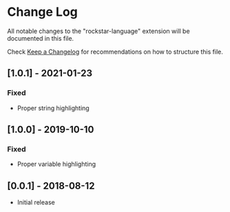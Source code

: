 # Change Log

All notable changes to the "rockstar-language" extension will be documented in
this file.

Check [Keep a Changelog](http://keepachangelog.com/) for recommendations on how
to structure this file.

## [1.0.1] - 2021-01-23

### Fixed

- Proper string highlighting

## [1.0.0] - 2019-10-10

### Fixed

- Proper variable highlighting

## [0.0.1] - 2018-08-12

- Initial release
